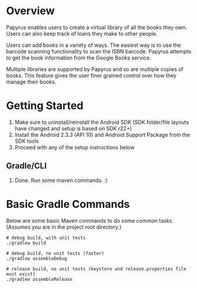 # Overview #
Papyrus enables users to create a virtual library of all the books
they own. Users can also keep track of loans they make to other people.

Users can add books in a variety of ways. The easiest way is to use the barcode scanning
functionality to scan the ISBN barcode. Papyrus attempts to get the book
information from the Google Books service.

Multiple libraries are supported by Papyrus and so are multiple copies of books.
This feature gives the user finer grained control over how they manage their
books.

# Getting Started #
1. Make sure to uninstall/reinstall the Android SDK (SDK folder/file layouts have changed and setup is based on SDK r22+)
2. Install the Android 2.3.3 (API 10) and Android Support Package from the SDK tools
3. Proceed with any of the setup instructions below

## Gradle/CLI ##
1. Done. Run some maven commands. :)

# Basic Gradle Commands #
Below are some basic Maven commands to do some common tasks. (Assumes you are in the project root directory.)

    # debug build, with unit tests
    ./gradlew build

    # debug build, no unit tests (faster)
    ./gradlew assembleDebug

    # release build, no unit tests (keystore and release.properties file must exist)
    ./gradlew assembleRelease
